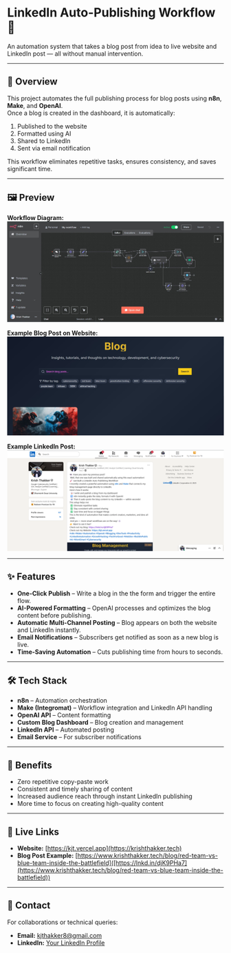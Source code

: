 # LinkedIn Auto-Publishing Workflow 🚀

An automation system that takes a blog post from idea to live website and LinkedIn post — all without manual intervention.

---

## 📌 Overview
This project automates the full publishing process for blog posts using **n8n**, **Make**, and **OpenAI**.  
Once a blog is created in the dashboard, it is automatically:
1. Published to the website
2. Formatted using AI
3. Shared to LinkedIn
4. Sent via email notification

This workflow eliminates repetitive tasks, ensures consistency, and saves significant time.

---

## 🖼 Preview
**Workflow Diagram:**  
![Workflow Diagram](images/workflow-diagram.png)

**Example Blog Post on Website:**  
![Blog Screenshot](images/blog-screenshot.png)

**Example LinkedIn Post:**  
![LinkedIn Screenshot](images/linkedin-screenshot.png)

---

## ✨ Features
- **One-Click Publish** – Write a blog in the the form and trigger the entire flow.
- **AI-Powered Formatting** – OpenAI processes and optimizes the blog content before publishing.
- **Automatic Multi-Channel Posting** – Blog appears on both the website and LinkedIn instantly.
- **Email Notifications** – Subscribers get notified as soon as a new blog is live.
- **Time-Saving Automation** – Cuts publishing time from hours to seconds.

---

## 🛠 Tech Stack
- **n8n** – Automation orchestration  
- **Make (Integromat)** – Workflow integration and LinkedIn API handling  
- **OpenAI API** – Content formatting  
- **Custom Blog Dashboard** – Blog creation and management  
- **LinkedIn API** – Automated posting  
- **Email Service** – For subscriber notifications  

---

## 🚀 Benefits
- Zero repetitive copy-paste work  
- Consistent and timely sharing of content  
- Increased audience reach through instant LinkedIn publishing  
- More time to focus on creating high-quality content  

---

## 🔗 Live Links
- **Website:** [https://kjt.vercel.app](https://krishthakker.tech)  
- **Blog Post Example:** [https://www.krishthakker.tech/blog/red-team-vs-blue-team-inside-the-battlefield]([https://lnkd.in/djK9PHa7](https://www.krishthakker.tech/blog/red-team-vs-blue-team-inside-the-battlefield))  

---

## 📧 Contact
For collaborations or technical queries:  
- **Email:** kjthakker8@gmail.com
- **LinkedIn:** [Your LinkedIn Profile](https://linkedin.com/in/krishthakker08)
